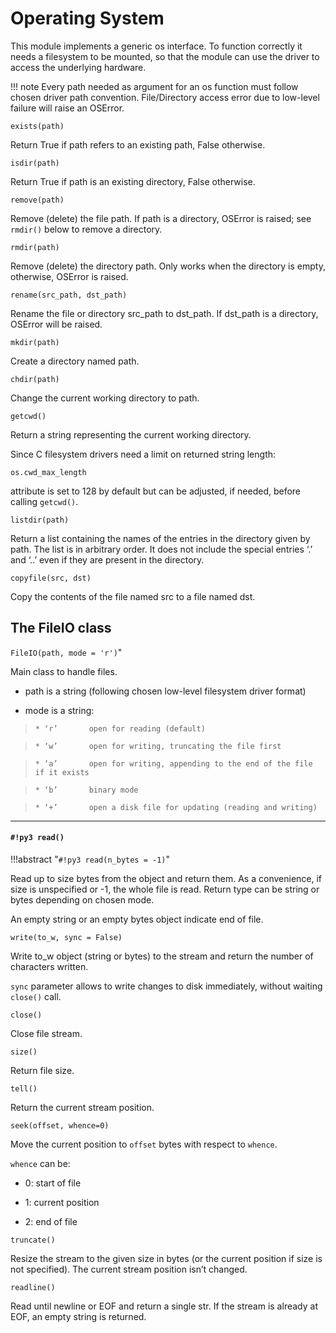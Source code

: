 # Operating System

This module implements a generic os interface.
To function correctly it needs a filesystem to be mounted, so that the module can use
the driver to access the underlying hardware.

!!! note
	Every path needed as argument for an os function must follow chosen driver path convention. File/Directory access error due to low-level failure will raise an OSError.


`exists(path)`

Return True if path refers to an existing path, False otherwise.


`isdir(path)`

Return True if path is an existing directory, False otherwise.


`remove(path)`

Remove (delete) the file path. If path is a directory, OSError is raised; see `rmdir()` below to remove a directory.


`rmdir(path)`

Remove (delete) the directory path. Only works when the directory is empty, otherwise, OSError is raised.


`rename(src_path, dst_path)`

Rename the file or directory src_path to dst_path. If dst_path is a directory, OSError will be raised.


`mkdir(path)`

Create a directory named path.


`chdir(path)`

Change the current working directory to path.


`getcwd()`

Return a string representing the current working directory.

Since C filesystem drivers need a limit on returned string length:

```
os.cwd_max_length
```

attribute is set to 128 by default but can be adjusted, if needed, before calling `getcwd()`.


`listdir(path)`

Return a list containing the names of the entries in the directory given by path. The list is in arbitrary order.
It does not include the special entries ‘.’ and ‘..’ even if they are present in the directory.


`copyfile(src, dst)`

Copy the contents of the file named src to a file named dst.

## The FileIO class


`FileIO(path, mode = 'r')`"

Main class to handle files.


* path is a string (following chosen low-level filesystem driver format)


* mode is a string:

> 
>     * ‘r’       open for reading (default)


>     * ‘w’       open for writing, truncating the file first


>     * ‘a’       open for writing, appending to the end of the file if it exists


>     * ‘b’       binary mode


>     * ‘+’       open a disk file for updating (reading and writing)


---
#### `#!py3 read()`

!!!abstract "`#!py3 read(n_bytes = -1)`"

Read up to size bytes from the object and return them. As a convenience, if size is unspecified or -1, the whole file is read.
Return type can be string or bytes depending on chosen mode.

An empty string or an empty bytes object indicate end of file.


`write(to_w, sync = False)`

Write to_w object (string or bytes) to the stream and return the number of characters written.

```sync``` parameter allows to write changes to disk immediately, without waiting `close()` call.


`close()`

Close file stream.


`size()`

Return file size.


`tell()`

Return the current stream position.


`seek(offset, whence=0)`

Move the current position to ```offset``` bytes with respect to ```whence```.

```whence``` can be:


* 0: start of file


* 1: current position


* 2: end of file


`truncate()`

Resize the stream to the given size in bytes (or the current position if size is not specified).
The current stream position isn’t changed.


`readline()`

Read until newline or EOF and return a single str.
If the stream is already at EOF, an empty string is returned.
<!--stackedit_data:
eyJoaXN0b3J5IjpbMTQ0MDY3MzgzMF19
-->